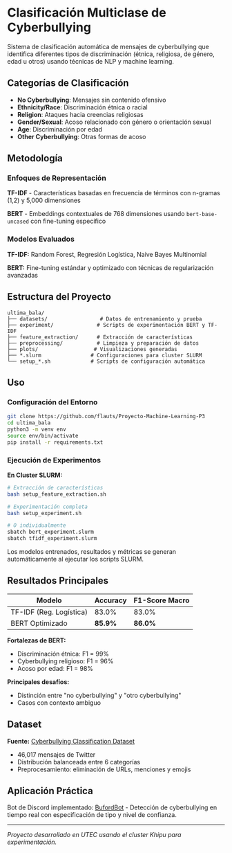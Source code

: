# Clasificación Multiclase de Cyberbullying

Sistema de clasificación automática de mensajes de cyberbullying que identifica diferentes tipos de discriminación (étnica, religiosa, de género, edad u otros) usando técnicas de NLP y machine learning.

## Categorías de Clasificación

- **No Cyberbullying**: Mensajes sin contenido ofensivo
- **Ethnicity/Race**: Discriminación étnica o racial  
- **Religion**: Ataques hacia creencias religiosas
- **Gender/Sexual**: Acoso relacionado con género o orientación sexual
- **Age**: Discriminación por edad
- **Other Cyberbullying**: Otras formas de acoso

## Metodología

### Enfoques de Representación

**TF-IDF** - Características basadas en frecuencia de términos con n-gramas (1,2) y 5,000 dimensiones

**BERT** - Embeddings contextuales de 768 dimensiones usando `bert-base-uncased` con fine-tuning específico

### Modelos Evaluados

**TF-IDF:** Random Forest, Regresión Logística, Naive Bayes Multinomial

**BERT:** Fine-tuning estándar y optimizado con técnicas de regularización avanzadas

## Estructura del Proyecto

```
ultima_bala/
├── datasets/                 # Datos de entrenamiento y prueba
├── experiment/              # Scripts de experimentación BERT y TF-IDF
├── feature_extraction/      # Extracción de características
├── preprocessing/           # Limpieza y preparación de datos
├── plots/                  # Visualizaciones generadas
├── *.slurm                # Configuraciones para cluster SLURM
└── setup_*.sh             # Scripts de configuración automática
```

## Uso

### Configuración del Entorno

```bash
git clone https://github.com/flauts/Proyecto-Machine-Learning-P3
cd ultima_bala
python3 -m venv env
source env/bin/activate
pip install -r requirements.txt
```

### Ejecución de Experimentos

**En Cluster SLURM:**
```bash
# Extracción de características
bash setup_feature_extraction.sh

# Experimentación completa
bash setup_experiment.sh

# O individualmente
sbatch bert_experiment.slurm
sbatch tfidf_experiment.slurm
```

Los modelos entrenados, resultados y métricas se generan automáticamente al ejecutar los scripts SLURM.

## Resultados Principales

| Modelo | Accuracy | F1-Score Macro |
|--------|----------|----------------|
| TF-IDF (Reg. Logística) | 83.0% | 83.0% |
| BERT Optimizado | **85.9%** | **86.0%** |

**Fortalezas de BERT:**
- Discriminación étnica: F1 = 99%
- Cyberbullying religioso: F1 = 96% 
- Acoso por edad: F1 = 98%

**Principales desafíos:**
- Distinción entre "no cyberbullying" y "otro cyberbullying"
- Casos con contexto ambiguo

## Dataset

**Fuente:** [Cyberbullying Classification Dataset](https://github.com/leoAshu/cyberbullying-classification/tree/master)
- 46,017 mensajes de Twitter
- Distribución balanceada entre 6 categorías
- Preprocesamiento: eliminación de URLs, menciones y emojis

## Aplicación Práctica

Bot de Discord implementado: [BufordBot](https://github.com/moonliit/BufordBot) - Detección de cyberbullying en tiempo real con especificación de tipo y nivel de confianza.

---

*Proyecto desarrollado en UTEC usando el cluster Khipu para experimentación.*
